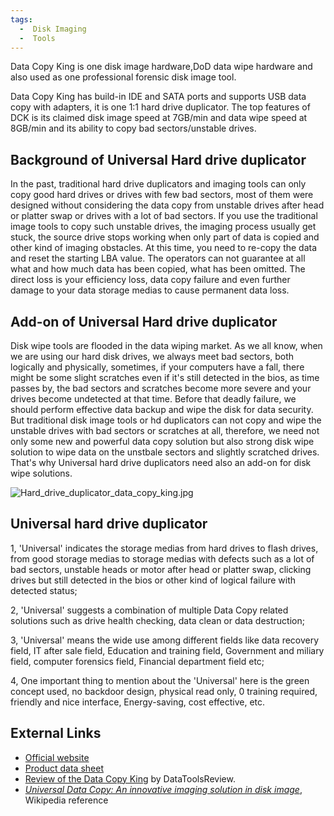 ```yaml
---
tags:
  -  Disk Imaging
  -  Tools
---
```

Data Copy King is one disk image hardware,DoD data wipe hardware and
also used as one professional forensic disk image tool.

Data Copy King has build-in IDE and SATA ports and supports USB data
copy with adapters, it is one 1:1 hard drive duplicator. The top
features of DCK is its claimed disk image speed at 7GB/min and data wipe
speed at 8GB/min and its ability to copy bad sectors/unstable drives.

## Background of Universal Hard drive duplicator

In the past, traditional hard drive duplicators and imaging tools can
only copy good hard drives or drives with few bad sectors, most of them
were designed without considering the data copy from unstable drives
after head or platter swap or drives with a lot of bad sectors. If you
use the traditional image tools to copy such unstable drives, the
imaging process usually get stuck, the source drive stops working when
only part of data is copied and other kind of imaging obstacles. At this
time, you need to re-copy the data and reset the starting LBA value. The
operators can not guarantee at all what and how much data has been
copied, what has been omitted. The direct loss is your efficiency loss,
data copy failure and even further damage to your data storage medias to
cause permanent data loss.

## Add-on of Universal Hard drive duplicator

Disk wipe tools are flooded in the data wiping market. As we all know,
when we are using our hard disk drives, we always meet bad sectors, both
logically and physically, sometimes, if your computers have a fall,
there might be some slight scratches even if it's still detected in the
bios, as time passes by, the bad sectors and scratches become more
severe and your drives become undetected at that time. Before that
deadly failure, we should perform effective data backup and wipe the
disk for data security. But traditional disk image tools or hd
duplicators can not copy and wipe the unstable drives with bad sectors
or scratches at all, therefore, we need not only some new and powerful
data copy solution but also strong disk wipe solution to wipe data on
the unstbale sectors and slightly scratched drives. That's why Universal
hard drive duplicators need also an add-on for disk wipe solutions.

![](Hard_drive_duplicator_data_copy_king.jpg "Hard_drive_duplicator_data_copy_king.jpg")

## Universal hard drive duplicator

1, 'Universal' indicates the storage medias from hard drives to flash
drives, from good storage medias to storage medias with defects such as
a lot of bad sectors, unstable heads or motor after head or platter
swap, clicking drives but still detected in the bios or other kind of
logical failure with detected status;

2, 'Universal' suggests a combination of multiple Data Copy related
solutions such as drive health checking, data clean or data destruction;

3, 'Universal' means the wide use among different fields like data
recovery field, IT after sale field, Education and training field,
Government and miliary field, computer forensics field, Financial
department field etc;

4, One important thing to mention about the 'Universal' here is the
green concept used, no backdoor design, physical read only, 0 training
required, friendly and nice interface, Energy-saving, cost effective,
etc.

## External Links

- [Official website](http://www.disk-imager.com/)
- [Product data
  sheet](http://www.disk-imager.com/documents/DCK-hd-duplicator-datasheet.pdf)
- [Review of the Data Copy
  King](http://www.datatoolsreview.com/2010/03/data-copy-king/) by
  DataToolsReview.
- *[Universal Data Copy: An innovative imaging solution in disk
  image](http://en.wikipedia.org/wiki/Universal_Data_Copy)*, Wikipedia
  reference
